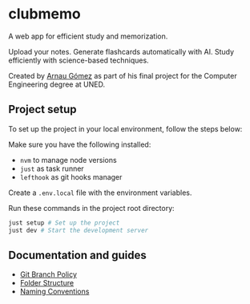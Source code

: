 # clubmemo

A web app for efficient study and memorization.

Upload your notes. Generate flashcards automatically with AI. Study efficiently with science-based techniques.

Created by [Arnau Gómez](https://www.arnaugomez.com) as part of his final project for the Computer Engineering degree at UNED.

## Project setup

To set up the project in your local environment, follow the steps below:

Make sure you have the following installed:

- `nvm` to manage node versions
- `just` as task runner
- `lefthook` as git hooks manager

Create a `.env.local` file with the environment variables.

Run these commands in the project root directory:

```sh
just setup # Set up the project
just dev # Start the development server
```

## Documentation and guides

- [Git Branch Policy](./docs/git-branch-policy.md)
- [Folder Structure](./docs/folder-structure.md)
- [Naming Conventions](./docs/naming-conventions.md)
